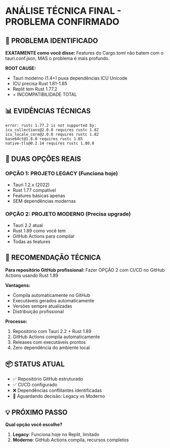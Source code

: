 # ANÁLISE TÉCNICA FINAL - PROBLEMA CONFIRMADO

## 🚨 PROBLEMA IDENTIFICADO

**EXATAMENTE como você disse:** Features do Cargo.toml não batem com o tauri.conf.json, MAS o problema é mais profundo.

**ROOT CAUSE:**
- Tauri moderno (1.4+) puxa dependências ICU Unicode
- ICU precisa Rust 1.81-1.85
- Replit tem Rust 1.77.2
- = INCOMPATIBILIDADE TOTAL

## 📊 EVIDÊNCIAS TÉCNICAS

```
error: rustc 1.77.2 is not supported by:
icu_collections@2.0.0 requires rustc 1.82
icu_locale_core@2.0.0 requires rustc 1.82  
base64ct@1.8.0 requires rustc 1.85
native-tls@0.2.14 requires rustc 1.80.0
```

## 🎯 DUAS OPÇÕES REAIS

### OPÇÃO 1: PROJETO LEGACY (Funciona hoje)
- Tauri 1.2.x (2022) 
- Rust 1.77 compatível
- Features básicas apenas
- SEM dependências modernas

### OPÇÃO 2: PROJETO MODERNO (Precisa upgrade)
- Tauri 2.2 atual
- Rust 1.89 como você tem
- GitHub Actions para compilar
- Todas as features

## 🔧 RECOMENDAÇÃO TÉCNICA

**Para repositório GitHub profissional:**
Fazer OPÇÃO 2 com CI/CD no GitHub Actions usando Rust 1.89

**Vantagens:**
- Compila automaticamente no GitHub
- Executáveis gerados automaticamente  
- Versões sempre atualizadas
- Distribuição profissional

**Processo:**
1. Repositório com Tauri 2.2 + Rust 1.89
2. GitHub Actions compila automaticamente
3. Releases com executáveis prontos
4. Zero dependência do ambiente local

## 📦 STATUS ATUAL

- ✅ Repositório GitHub estruturado
- ✅ CI/CD configurado
- ❌ Dependências conflitantes identificadas
- 🔄 Aguardando decisão: Legacy vs Moderno

## 💡 PRÓXIMO PASSO

**Qual opção você escolhe?**
1. **Legacy**: Funciona hoje no Replit, limitado
2. **Moderno**: GitHub Actions compila, recursos completos